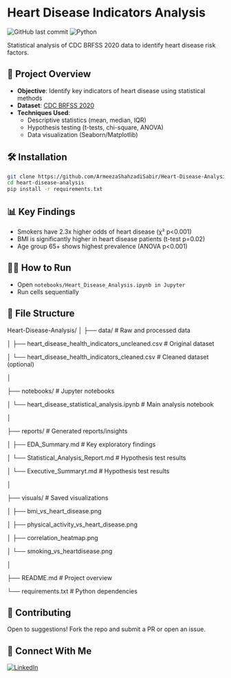 # Heart Disease Indicators Analysis

![GitHub last commit](https://img.shields.io/github/last-commit/ArmeezaShahzadiSabir/heart-disease-analysis) 
![Python](https://img.shields.io/badge/Python-3.8%2B-blue)

Statistical analysis of CDC BRFSS 2020 data to identify heart disease risk factors.

## 📌 Project Overview
- **Objective**: Identify key indicators of heart disease using statistical methods
- **Dataset**: [CDC BRFSS 2020](https://www.kaggle.com/datasets/bhaveshmisra/heart-disease-indicators)
- **Techniques Used**:
  - Descriptive statistics (mean, median, IQR)
  - Hypothesis testing (t-tests, chi-square, ANOVA)
  - Data visualization (Seaborn/Matplotlib)

## 🛠️ Installation
```bash
git clone https://github.com/ArmeezaShahzadiSabir/Heart-Disease-Analysis/
cd heart-disease-analysis
pip install -r requirements.txt
```

## 📊 Key Findings
- Smokers have 2.3x higher odds of heart disease (χ² p<0.001)
- BMI is significantly higher in heart disease patients (t-test p=0.02)
- Age group 65+ shows highest prevalence (ANOVA p<0.001)

## 🧑‍💻 How to Run
- Open ```notebooks/Heart_Disease_Analysis.ipynb in Jupyter```
- Run cells sequentially

## 📂 File Structure

Heart-Disease-Analysis/
│
├── data/                    # Raw and processed data

│   ├── heart_disease_health_indicators_uncleaned.csv   # Original dataset

│   └── heart_disease_health_indicators_cleaned.csv     # Cleaned dataset (optional)

│

├── notebooks/               # Jupyter notebooks

│   └── heart_disease_statistical_analysis.ipynb   # Main analysis notebook

│

├── reports/                 # Generated reports/insights

│   ├── EDA_Summary.md       # Key exploratory findings

│   └── Statistical_Analysis_Report.md # Hypothesis test results

│   └── Executive_Summaryt.md # Hypothesis test results

│

├── visuals/                 # Saved visualizations

│   ├── bmi_vs_heart_disease.png

│   ├── physical_activity_vs_heart_disease.png

│   ├── correlation_heatmap.png

│   └── smoking_vs_heartdisease.png

│

├── README.md                # Project overview

└── requirements.txt         # Python dependencies

## 🤝 Contributing
Open to suggestions! Fork the repo and submit a PR or open an issue.


## 🌟 Connect With Me
[![LinkedIn](https://img.shields.io/badge/LinkedIn-Connect-blue)](https://www.linkedin.com/in/armeeza-shahzadi-sabir/)
